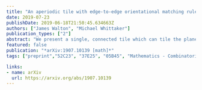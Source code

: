 ```yaml
---
title: "An aperiodic tile with edge-to-edge orientational matching rules"
date: 2019-07-23
publishDate: 2019-06-18T21:50:45.634663Z
authors: ["James Walton", "Michael Whittaker"]
publication_types: ["2"]
abstract: "We present a single, connected tile which can tile the plane but only non-periodically. The tile is hexagonal with edge markings, which impose simple rules as to how adjacent tiles are allowed to meet across edges. The first of these rules is a standard matching rule, that certain decorations match across edges. The second condition is a new type of matching rule, which allows tiles to meet only when certain decorations in a particular orientation are given the opposite charge. This forces the tiles to form a hierarchy of triangles, following a central idea of the Socolar-Taylor tiling. However, the new edge-to-edge orientational matching rule forces this structure in a very different way, which allows for a surprisingly simple proof of aperiodicity."
featured: false
publication: "*arXiv:1907.10139 [math]*"
tags: ["preprint","52C23", "37E25", "05B45", "Mathematics - Combinatorics; Dynamical Systems"]

links:
- name: arXiv
  url: https://arxiv.org/abs/1907.10139
---
```


